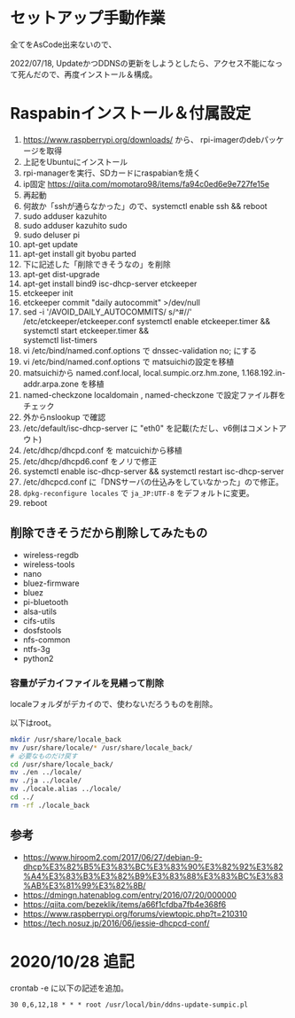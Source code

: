 セットアップ手動作業
===

全てをAsCode出来ないので、

2022/07/18, UpdateかつDDNSの更新をしようとしたら、アクセス不能になって死んだので、再度インストール＆構成。

# Raspabinインストール＆付属設定

1. https://www.raspberrypi.org/downloads/ から、 rpi-imagerのdebパッケージを取得
0. 上記をUbuntuにインストール
0. rpi-managerを実行、SDカードにraspabianを焼く
0. ip固定 https://qiita.com/momotaro98/items/fa94c0ed6e9e727fe15e
0. 再起動
0. 何故か「sshが通らなかった」ので、systemctl enable ssh && reboot
0. sudo adduser kazuhito
0. sudo adduser kazuhito sudo
0. sudo deluser pi
0. apt-get update
0. apt-get install git byobu parted
0. 下に記述した「削除できそうなの」を削除
0. apt-get dist-upgrade
0. apt-get install bind9 isc-dhcp-server etckeeper
0. etckeeper init
0. etckeeper commit "daily autocommit" >/dev/null
0. sed -i '/AVOID_DAILY_AUTOCOMMITS/ s/^#//' /etc/etckeeper/etckeeper.conf
systemctl enable etckeeper.timer && \
systemctl start etckeeper.timer && \
systemctl list-timers
0. vi /etc/bind/named.conf.options で dnssec-validation no; にする
0. vi /etc/bind/named.conf.options で matsuichiの設定を移植
0. matsuichiから named.conf.local, local.sumpic.orz.hm.zone, 1.168.192.in-addr.arpa.zone を移植
0. named-checkzone localdomain , named-checkzone で設定ファイル群をチェック
0. 外からnslookup で確認
0. /etc/default/isc-dhcp-server に "eth0" を記載(ただし、v6側はコメントアウト)
0. /etc/dhcp/dhcpd.conf を matcuichiから移植
0. /etc/dhcp/dhcpd6.conf をノリで修正
0. systemctl enable isc-dhcp-server && systemctl restart isc-dhcp-server
0. /etc/dhcpcd.conf に「DNSサーバの仕込みをしていなかった」ので修正。
0. `dpkg-reconfigure locales` で `ja_JP:UTF-8` をデフォルトに変更。
0. reboot

## 削除できそうだから削除してみたもの

- wireless-regdb
- wireless-tools
- nano
- bluez-firmware
- bluez
- pi-bluetooth
- alsa-utils
- cifs-utils
- dosfstools
- nfs-common
- ntfs-3g
- python2
  
### 容量がデカイファイルを見繕って削除

localeフォルダがデカイので、使わないだろうものを削除。

以下はroot。

```bash
mkdir /usr/share/locale_back
mv /usr/share/locale/* /usr/share/locale_back/
# 必要なものだけ戻す
cd /usr/share/locale_back/
mv ./en ../locale/
mv ./ja ../locale/
mv ./locale.alias ../locale/
cd ../
rm -rf ./locale_back
```


## 参考
- https://www.hiroom2.com/2017/06/27/debian-9-dhcp%E3%82%B5%E3%83%BC%E3%83%90%E3%82%92%E3%82%A4%E3%83%B3%E3%82%B9%E3%83%88%E3%83%BC%E3%83%AB%E3%81%99%E3%82%8B/
- https://dmingn.hatenablog.com/entry/2016/07/20/000000
- https://qiita.com/bezeklik/items/a66f1cfdba7fb4e368f6
- https://www.raspberrypi.org/forums/viewtopic.php?t=210310
- https://tech.nosuz.jp/2016/06/jessie-dhcpcd-conf/

# 2020/10/28 追記

crontab -e に以下の記述を追加。

```
30 0,6,12,18 * * * root /usr/local/bin/ddns-update-sumpic.pl
```
